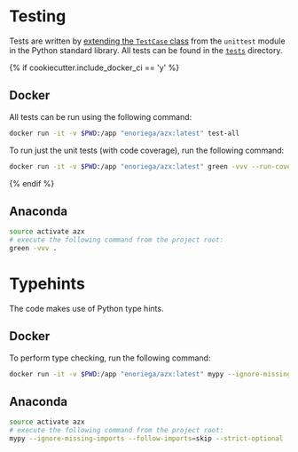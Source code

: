 # Testing

Tests are written by [extending the `TestCase` class](https://docs.python.org/3.8/library/unittest.html#unittest.TestCase) from the `unittest` module in the Python standard library.  All tests can be found in the [`tests`](./tests) directory.

{% if cookiecutter.include_docker_ci == 'y' %}
## Docker

All tests can be run using the following command:

```bash
docker run -it -v $PWD:/app "enoriega/azx:latest" test-all
```

To run just the unit tests (with code coverage), run the following command:

```bash
docker run -it -v $PWD:/app "enoriega/azx:latest" green -vvv --run-coverage
```
{% endif %}
## Anaconda

```bash
source activate azx
# execute the following command from the project root:
green -vvv .
```

# Typehints

The code makes use of Python type hints.

## Docker

To perform type checking, run the following command:

```bash
docker run -it -v $PWD:/app "enoriega/azx:latest" mypy --ignore-missing-imports --follow-imports=skip --strict-optional .
```

## Anaconda

```bash
source activate azx
# execute the following command from the project root:
mypy --ignore-missing-imports --follow-imports=skip --strict-optional .
```